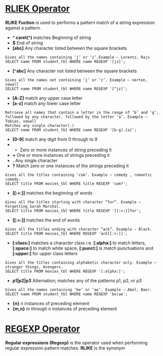 # [RLIEK Operator](https://www.geeksforgeeks.org/rlike-operator-in-mysql/)

**RLIKE Fuction** is used to performs a pattern match of a string expression against a pattern.

* **^	caret(^)** matches Beginning of string
* **$**	End of string
* **[abc]**	Any character listed between the square brackets
```
Gives all the names containing ‘j’ or ‘z’.Example – Lorentz, Rajs
SELECT name FROM student_tbl WHERE name REGEXP '[jz]';
```
* **[^abc]**	Any character not listed between the square brackets
```
Gives all the names not containing ‘j’ or ‘z’. Example – nerton, sewall
SELECT name FROM student_tbl WHERE name REGEXP '[^jz]';
```
* **[A-Z]**	match any upper case letter
* **[a-z]**	match any lower case letter
```
Retrieve all names that contain a letter in the range of ‘b’ and ‘g’, followed by any character, followed by the letter ‘a’. Example – Tobias, sewall
Matches any single character(.)
SELECT name FROM student_tbl WHERE name REGEXP '[b-g].[a]';
```
* **[0-9]**	match any digit from 0 through to 9
* *	Zero or more instances of string preceding it
* **+**	One or more instances of strings preceding it
* **.**	Any single character
* **?**	Match zero or one instances of the strings preceding it
```
Gives all the titles containing ‘com’. Example – comedy , romantic comedy.
SELECT title FROM movies_tbl WHERE title REGEXP 'com?';
```
* **[[:<:]]**	matches the beginning of words
```
Gives all the titles starting with character “for”. Example – Forgetting Sarah Marshal.
SELECT title FROM movies_tbl WHERE title REGEXP '[[:<:]]for';
```
* **[[:>:]]**	matches the end of words
```
Gives all the titles ending with character “ack”. Example – Black.
SELECT title FROM movies_tbl WHERE REGEXP 'ack[[:>:]]';
```
* **[:class:]**	matches a character class i.e. **[:alpha:]** to match letters, **[:space:]** to match white space, **[:punct:]** is match punctuations and **[:upper:]** for upper class letters
```
Gives all the titles containing alphabetic character only. Example – stranger things, Avengers.
SELECT title FROM movies_tbl WHERE REGEXP '[:alpha:]';
```
* **p1|p2|p3**	Alternation; matches any of the patterns p1, p2, or p3
```
Gives all the names containing ‘be’ or ‘ae’. Example – Abel, Baer.
SELECT name FROM student_tbl WHERE name REGEXP 'be|ae';
```
* **{n}**	n instances of preceding element
* **{m,n}**	m through n instances of preceding element


# [REGEXP Operator](https://www.geeksforgeeks.org/mysql-regular-expressions-regexp/)

**Regular expressions (Regexp)** is the operator used when performing regular expression pattern matches. **RLIKE** is the synonym
